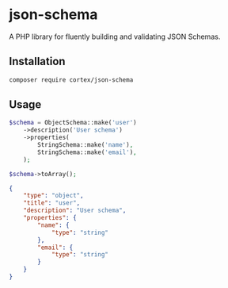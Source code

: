 # json-schema

A PHP library for fluently building and validating JSON Schemas.

## Installation

```bash
composer require cortex/json-schema
```

## Usage

```php
$schema = ObjectSchema::make('user')
    ->description('User schema')
    ->properties(
        StringSchema::make('name'),
        StringSchema::make('email'),
    );

$schema->toArray();
```

```json
{
    "type": "object",
    "title": "user",
    "description": "User schema",
    "properties": {
        "name": {
            "type": "string"
        },
        "email": {
            "type": "string"
        }
    }
}
```
